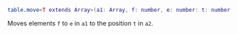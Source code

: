 
```lua
table.move<T extends Array>(a1: Array, f: number, e: number: t: number, (a2: T)=a1): T
```

Moves elements `f` to `e` in `a1` to the position `t` in `a2`.